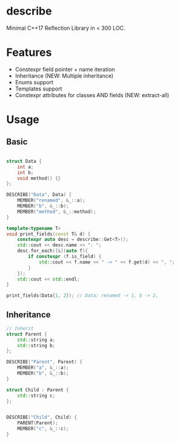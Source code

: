 # describe
Minimal C++17 Reflection Library in < 300 LOC. 

# Features
* Constexpr field pointer + name iteration
* Inheritance (NEW: Multiple inheritance)
* Enums support
* Templates support
* Constexpr attributes for classes AND fields (NEW: extract-all)

# Usage

## Basic
```cpp

struct Data {
    int a;
    int b;
    void method() {}
};

DESCRIBE("Data", Data) {
    MEMBER("renamed", &_::a);
    MEMBER("b", &_::b);
    MEMBER("method", &_::method);
}

template<typename T>
void print_fields(const T& d) {
    constexpr auto desc = describe::Get<T>();
    std::cout << desc.name << ": ";
    desc.for_each([&](auto f){
        if constexpr (f.is_field) {
            std::cout << f.name << " -> " << f.get(d) << ", ";
        }
    });
    std::cout << std::endl;
}

print_fields(Data{1, 2}); // Data: renamed -> 1, b -> 2, 
```

## Inheritance

```cpp
// Inherit
struct Parent {
    std::string a;
    std::string b;
};

DESCRIBE("Parent", Parent) {
    MEMBER("a", &_::a);
    MEMBER("b", &_::b);
}

struct Child : Parent {
    std::string c;
};


DESCRIBE("Child", Child) {
    PARENT(Parent);
    MEMBER("c", &_::c);
}
```
